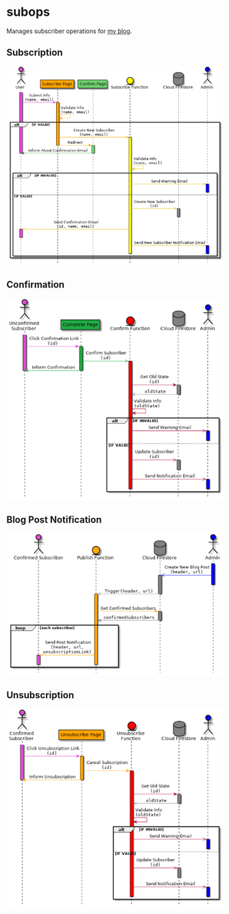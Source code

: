 # subops
Manages subscriber operations for [my blog](https://utkuufuk.github.io).

## Subscription
![Subscription](plantuml/subscribe.png)

## Confirmation
![Confirmation](plantuml/confirm.png)

## Blog Post Notification
![Publish](plantuml/publish.png)

## Unsubscription
![Unsubscription](plantuml/unsubscribe.png)